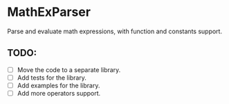 # MathExParser
Parse and evaluate math expressions, with function and constants support.

## TODO:
- [ ] Move the code to a separate library.
- [ ] Add tests for the library.
- [ ] Add examples for the library.
- [ ] Add more operators support.
